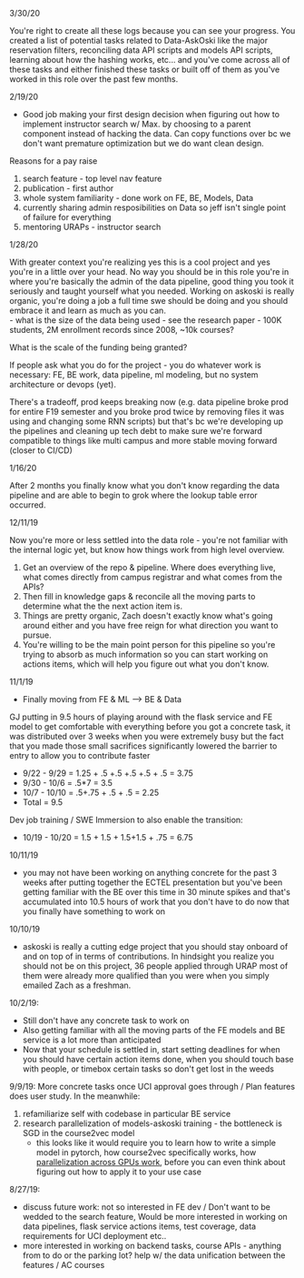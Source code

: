 3/30/20

You're right to create all these logs because you can see your progress.  You created a list of potential tasks related to Data-AskOski like the major reservation filters, reconciling data API scripts and models API scripts, learning about how the hashing works, etc... and you've come across all of these tasks and either finished these tasks or built off of them as you've worked in this role over the past few months. 

2/19/20

- Good job making your first design decision when figuring out how to implement instructor search w/ Max. by choosing to a parent component instead of hacking the data.  Can copy functions over bc we don't want premature optimization but we do want clean design.  

Reasons for a pay raise

1. search feature - top level nav feature
1. publication - first author
1. whole system familiarity - done work on FE, BE, Models, Data
1. currently sharing admin resposibilities on Data so jeff isn't single point of failure for everything
1. mentoring URAPs - instructor search

1/28/20

With greater context you're realizing yes this is a cool project and yes you're in a little over your head.  No way you should be in this role you're in where you're basically the admin of the data pipeline, good thing you took it seriously and taught yourself what you needed.  Working on askoski is really organic, you're doing a job a full time swe should be doing and you should embrace it and learn as much as you can.  
    - what is the size of the data being used - see the research paper
    - 100K students, 2M enrollment records since 2008, ~10k courses? 

What is the scale of the funding being granted? 

If people ask what you do for the project - you do whatever work is necessary: FE, BE work, data pipeline, ml modeling, but no system architecture or devops (yet).

There's a tradeoff, prod keeps breaking now (e.g. data pipeline broke prod for entire F19 semester and you broke prod twice by removing files it was using and changing some RNN scripts) but that's bc we're developing up the pipelines and cleaning up tech debt to make sure we're forward compatible to things like multi campus and more stable moving forward (closer to CI/CD)

1/16/20

After 2 months you finally know what you don't know regarding the data pipeline and are able to begin to grok where the lookup table error occurred.

12/11/19

Now you're more or less settled into the data role - you're not familiar with the internal logic yet, but know how things work from high level overview. 

1. Get an overview of the repo & pipeline.  Where does everything live, what comes directly from campus registrar and what comes from the APIs?  
1. Then fill in knowledge gaps & reconcile all the moving parts to determine what the the next action item is.  
1. Things are pretty organic, Zach doesn't exactly know what's going around either and you have free reign for what direction you want to pursue.  
1. You're willing to be the main point person for this pipeline so you're trying to absorb as much information so you can start working on actions items, which will help you figure out what you don't know.  

11/1/19

- Finally moving from FE & ML --> BE & Data

GJ putting in 9.5 hours of playing around with the flask service and FE model to get comfortable with everything before you got a concrete task, it was distributed over 3 weeks when you were extremely busy but the fact that you made those small sacrifices significantly lowered the barrier to entry to allow you to contribute faster

- 9/22 - 9/29 = 1.25 + .5 +.5 +.5 +.5 + .5 = 3.75
- 9/30 - 10/6 = .5*7 = 3.5
- 10/7 - 10/10 = .5+.75 + .5 + .5 = 2.25
- Total = 9.5

Dev job training / SWE Immersion to also enable the transition:

- 10/19 - 10/20 = 1.5 + 1.5 + 1.5+1.5 + .75 = 6.75 

10/11/19

- you may not have been working on anything concrete for the past 3 weeks after putting together the ECTEL presentation but you've been getting familiar with the BE over this time in 30 minute spikes and that's accumulated into 10.5 hours of work that you don't have to do now that you finally have something to work on

10/10/19

- askoski is really a cutting edge project that you should stay onboard of and on top of in terms of contributions.  In hindsight you realize you should not be on this project, 36 people applied through URAP most of them were already more qualified than you were when you simply emailed Zach as a freshman.   

10/2/19:

- Still don't have any concrete task to work on
- Also getting familiar with all the moving parts of the FE models and BE service is a lot more than anticipated
- Now that your schedule is settled in, start setting deadlines for when you should have certain action items done, when you should touch base with people, or timebox certain tasks so don't get lost in the weeds

9/9/19: More concrete tasks once UCI approval goes through / Plan features does user study.  In the meanwhile: 

1. refamiliarize self with codebase in particular BE service
1. research parallelization of models-askoski training - the bottleneck is SGD in the course2vec model
    - this looks like it would require you to learn how to write a simple model in pytorch, how course2vec specifically works, how [parallelization across GPUs work](https://pytorch.org/tutorials/beginner/blitz/data_parallel_tutorial.html), before you can even think about figuring out how to apply it to your use case

8/27/19:

- discuss future work: not so interested in FE dev / Don't want to be wedded to the search feature, Would be more interested in working on data pipelines, flask service actions items, test coverage, data requirements for UCI deployment etc..
- more interested in working on backend tasks, course APIs - anything from to do or the parking lot?   help w/ the data unification between the features / AC courses
